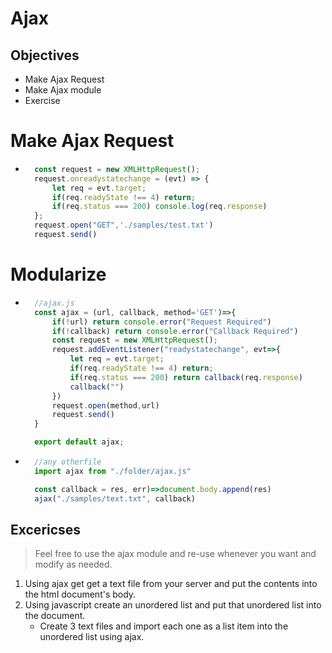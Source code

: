 # Ajax

## Objectives
- Make Ajax Request
- Make Ajax module
- Exercise

# Make Ajax Request
- ```js
    const request = new XMLHttpRequest();
    request.onreadystatechange = (evt) => {
        let req = evt.target;
        if(req.readyState !== 4) return;
        if(req.status === 200) console.log(req.response)
    };
    request.open("GET",'./samples/test.txt')
    request.send()
# Modularize
- ```js
    //ajax.js
    const ajax = (url, callback, method='GET')=>{
        if(!url) return console.error("Request Required")
        if(!callback) return console.error("Callback Required")
        const request = new XMLHttpRequest();
        request.addEventListener("readystatechange", evt=>{
            let req = evt.target;
            if(req.readyState !== 4) return;
            if(req.status === 200) return callback(req.response)
            callback("")
        })
        request.open(method,url)
        request.send()
    }

    export default ajax;
- ```js
    //any otherfile
    import ajax from "./folder/ajax.js"

    const callback = res, err)=>document.body.append(res)    
    ajax("./samples/text.txt", callback)
## Excericses
> Feel free to use the ajax module and re-use whenever you want and modify as needed.
1. Using ajax get get a text file from your server and put the contents into the html document's body.
2. Using javascript create an unordered list and put that unordered list into the document.
    - Create 3 text files and import each one as a list item into the unordered list using ajax.